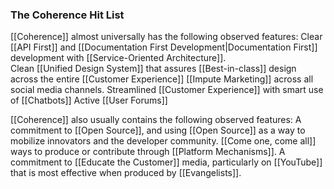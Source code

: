 ### The Coherence Hit List
[[Coherence]] almost universally has the following observed features: 
Clear [[API First]] and [[Documentation First Development|Documentation First]] development with [[Service-Oriented Architecture]].  
Clean [[Unified Design System]] that assures [[Best-in-class]] design across the entire [[Customer Experience]]
[[Impute Marketing]] across all social media channels. 
Streamlined [[Customer Experience]] with smart use of [[Chatbots]]
Active [[User Forums]]

[[Coherence]] also usually contains the following observed features:
A commitment to [[Open Source]], and using [[Open Source]] as a way to mobilize innovators and the developer community. 
[[Come one, come all]] ways to produce or contribute through [[Platform Mechanisms]]. 
A commitment to [[Educate the Customer]] media, particularly on [[YouTube]] that is most effective when produced by [[Evangelists]].